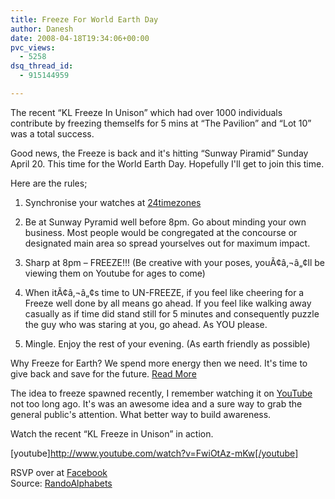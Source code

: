 ```yaml
---
title: Freeze For World Earth Day
author: Danesh
date: 2008-04-18T19:34:06+00:00
pvc_views:
  - 5258
dsq_thread_id:
  - 915144959

---
```

The recent &#8220;KL Freeze In Unison&#8221; which had over 1000 individuals contribute by freezing themselfs for 5 mins at &#8220;The Pavilion&#8221; and &#8220;Lot 10&#8221; was a total success.

Good news, the Freeze is back and it's hitting &#8220;Sunway Piramid&#8221; Sunday April 20. This time for the World Earth Day. Hopefully I'll get to join this time.

Here are the rules;

1. Synchronise your watches at [24timezones  
][1]  
2. Be at Sunway Pyramid well before 8pm. Go about minding your own business. Most people would be congregated at the concourse or designated main area so spread yourselves out for maximum impact.

2. Sharp at 8pm &#8211; FREEZE!!! (Be creative with your poses, youÃ¢â‚¬â„¢ll be viewing them on Youtube for ages to come)

3. When itÃ¢â‚¬â„¢s time to UN-FREEZE, if you feel like cheering for a Freeze well done by all means go ahead. If you feel like walking away casually as if time did stand still for 5 minutes and consequently puzzle the guy who was staring at you, go ahead. As YOU please.

4. Mingle. Enjoy the rest of your evening. (As earth friendly as possible)

Why Freeze for Earth? We spend more energy then we need. It's time to give back and save for the future. [Read More][2]

<!--more-->

The idea to freeze spawned recently, I remember watching it on [YouTube][3] not too long ago. It's was an awesome idea and a sure way to grab the general public's attention. What better way to build awareness.

Watch the recent &#8220;KL Freeze in Unison&#8221; in action.

[youtube]http://www.youtube.com/watch?v=FwiOtAz-mKw[/youtube]

RSVP over at [Facebook][4]  
Source: [RandoAlphabets][5]

 [1]: http://24timezones.com/world_directory/current_kuala_lumpur_time.php
 [2]: http://www.wattzon.org/
 [3]: http://www.youtube.com/results?search_query=freeze&search_type=
 [4]: http://www.facebook.com/event.php?eid=11840893166
 [5]: http://randomalphabets.com/?p=369